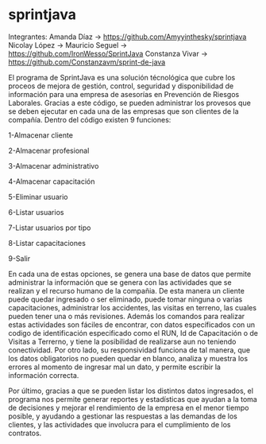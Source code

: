 # sprintjava
Integrantes:
Amanda Díaz -> https://github.com/Amyyinthesky/sprintjava
Nicolay López -> 
Mauricio Seguel -> https://github.com/IronWesso/SprintJava
Constanza Vivar -> https://github.com/Constanzavm/sprint-de-java

El programa de SprintJava es una solución técnológica que cubre los proceos de mejora de gestión, control, seguridad y disponibilidad de información para una empresa de asesorías en Prevención de Riesgos Laborales. Gracias a este código, se pueden administrar los provesos que se deben ejecutar en cada una de las empresas que son clientes de la compañía.
Dentro del código existen 9 funciones:

  1-Almacenar cliente
  
  2-Almacenar profesional
  
  3-Almacenar administrativo
  
  4-Almacenar capacitación
  
  5-Eliminar usuario
  
  6-Listar usuarios
  
  7-Listar usuarios por tipo
  
  8-Listar capacitaciones
  
  9-Salir
 
En cada una de estas opciones, se genera una base de datos que permite administrar la información que se genera con las actividades que se realizan y el recurso humano de la compañia. 
De esta manera un cliente puede quedar ingresado o ser eliminado, puede tomar  ninguna o varias capacitaciones, administrar los accidentes, las visitas en terreno, las cuales pueden tener una o más revisiones. Además los comandos para realizar estas actividades son fáciles de encontrar, con datos específicados con un codigo de identificación especificado como el RUN, Id de Capacitación o de Visitas a Terrerno, y tiene la posibilidad de realizarse aun no teniendo conectividad. 
Por otro lado, su responsividad funciona de tal manera, que los datos obligatorios no pueden quedar en blanco, analiza y muestra los errores al momento de ingresar mal un dato, y permite escribir la información correcta.

Por último, gracias a que se pueden listar los distintos datos ingresados, el programa nos permite generar reportes y estadísticas que ayudan a la toma de decisiones y mejorar el rendimiento de la empresa en el menor tiempo posible, y ayudando a gestionar las respuestas a las demandas de los clientes, y las actividades que involucra para el cumplimiento de los contratos.

